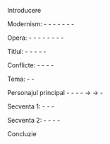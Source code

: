 Introducere


Modernism:
	-
	- 
	- 
	- 
	- 
	- 
	- 


Opera:
	- 
	- 
	- 
	- 
	-
	- 
	- 
	- 
	
	
Titlul:
	- 
	- 
	- 
	-
	- 


Conflicte:
	-
	-
	-
	-
	
	
Tema:
	- 
	- 


Personajul principal
	-
	- 
	- 
	- 
		->
		->
	- 
	
	
Secventa 1:
	- 
	- 
	- 
	
	
Secventa 2:
	- 
	- 
	-
	- 
	
	
Concluzie